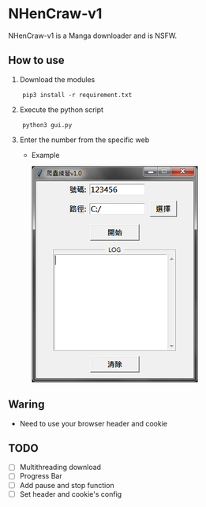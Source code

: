 # NHenCraw-v1
NHenCraw-v1 is a Manga downloader and is NSFW.

## How to use
  1. Download the modules
  ```
      pip3 install -r requirement.txt
  ```
  2. Execute the python script
  ```
      python3 gui.py
  ```
  3. Enter the number from the specific web
     - Example
     
       ![Alt text](./Fig1.PNG)

## Waring
  - Need to use your browser header and cookie

## TODO
  - [ ] Multithreading download
  - [ ] Progress Bar
  - [ ] Add pause and stop function
  - [ ] Set header and cookie's config
